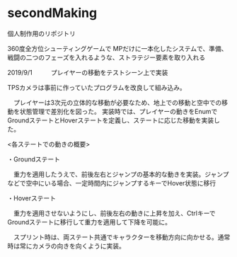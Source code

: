 # secondMaking
個人制作用のリポジトリ

360度全方位シューティングゲームで
MPだけに一本化したシステムで、準備、戦闘の二つのフェーズを入れるような、ストラテジー要素を取り入れる

2019/9/1　　　プレイヤーの移動をテストシーン上で実装
 
 TPSカメラは事前に作っていたプログラムを改良して組み込み。
 
 　プレイヤーは3次元の立体的な移動が必要なため、地上での移動と空中での移動を状態管理で差別化を図った。
 実装時では、プレイヤーの動きをEnumでGroundステートとHoverステートを定義し、ステートに応じた移動を実装した。
 
 <各ステートでの動きの概要>
 
 ・Groundステート
 
 　重力を適用したうえで、前後左右とジャンプの基本的な動きを実装。ジャンプなどで空中にいる場合、一定時間内にジャンプするキーでHover状態に移行
 
 ・Hoverステート
 
 　重力を適用させないようにし、前後左右の動きに上昇を加え、CtrlキーでGroundステートに移行して重力を適用して下降を可能に。
 
 　スプリント時は、両ステート共通でキャラクターを移動方向に向かせる。通常時は常にカメラの向きを向くように実装。
